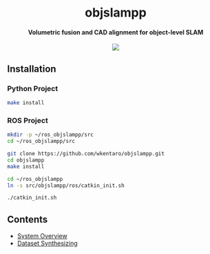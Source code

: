 <h1 align="center">
  objslampp
</h1>

<h4 align="center">
  Volumetric fusion and CAD alignment for object-level SLAM
</h4>

<div align="center">
  <a href="https://github.com/wkentaro/objslampp/actions">
    <img src="https://github.com/wkentaro/objslampp/workflows/CI/badge.svg">
  </a>
</div>


## Installation

### Python Project

```bash
make install
```


### ROS Project

```bash
mkdir -p ~/ros_objslampp/src
cd ~/ros_objslampp/src

git clone https://github.com/wkentaro/objslampp.git
cd objslampp
make install

cd ~/ros_objslampp
ln -s src/objslampp/ros/catkin_init.sh

./catkin_init.sh
```


## Contents

- [System Overview](https://drive.google.com/open?id=1EnOtEawvWUcihlsnSrIbNeB5oE-UJGDv)
- [Dataset Synthesizing](https://github.com/wkentaro/scenenetrgb-d/tree/master/python/examples#object-level-slam-full-recon-and-physical-sim-for-navi-and-manip-in-heavy-clutter)

